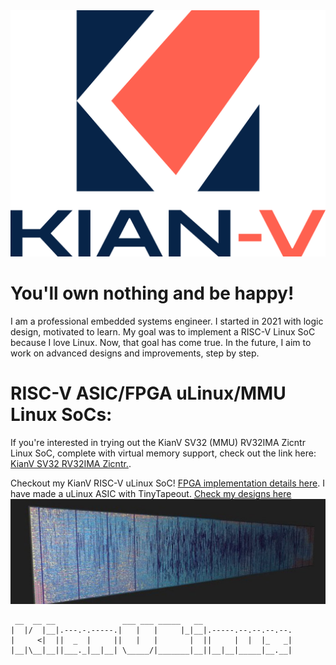 <img src="zendots_blue_red.png" alt="Kianv logo"/>

You'll own nothing and be happy!
================================
I am a professional embedded systems engineer. I started in 2021 with logic
design, motivated to learn. My goal was to implement a RISC-V Linux SoC because I love
Linux. Now, that goal has come true. In the future, I aim to work on advanced
designs and improvements, step by step.

RISC-V ASIC/FPGA uLinux/MMU Linux SoCs:
=========================================
If you're interested in trying out the KianV SV32 (MMU) RV32IMA Zicntr Linux SoC, complete with virtual memory support, check out the link here:
[KianV SV32 RV32IMA Zicntr.](https://github.com/splinedrive/kianRiscV/tree/master/linux_socs/kianv_mc_rv32ima_sv32).

Checkout my KianV RISC-V uLinux SoC!
[FPGA implementation details here](https://github.com/splinedrive/kianRiscV/blob/master/linux_socs/kianv_harris_mcycle_edition/README.md).
I have made a uLinux ASIC with TinyTapeout. [Check my designs here](https://github.com/splinedrive/kianRiscV/tree/master/asic)
<img src="ulinux_asic_tt05.jpg" alt="Kianv uLInux ASIC Soc TT05"/>

```
 __  __ __               ___ ___ _____   __
|  |/  |__|.---.-.-----.|   |   |     |_|__|.-----.--.--.--.--.
|     <|  ||  _  |     ||   |   |       |  ||     |  |  |_   _|
|__|\__|__||___._|__|__| \_____/|_______|__||__|__|_____|__.__|
```

